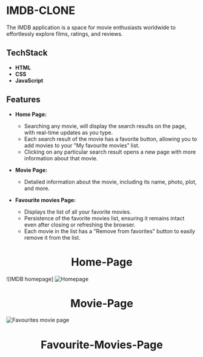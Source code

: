 
# IMDB-CLONE

The IMDB  application is a space for movie enthusiasts worldwide to effortlessly explore films, ratings, and reviews.

## TechStack

- **HTML**
- **CSS**
- **JavaScript**

## Features

- **Home Page:**
  - Searching any movie, will display the search results on the page, with real-time updates as you type.
  - Each search result of the movie has a favorite button, allowing you to add movies to your "My favourite movies" list.
  - Clicking on any particular search result opens a new page with more information about that movie.

- **Movie Page:**
  - Detailed information about the movie, including its name, photo, plot, and more.

- **Favourite movies Page:**
  - Displays the list of all your favorite movies.
  - Persistence of the favorite movies list, ensuring it remains intact even after closing or refreshing the browser.
  - Each movie in the list has a "Remove from favorites" button to easily remove it from the list.




<div align="center">
  <h1>Home-Page</h1>
</div>

![IMDB homepage]
![Homepage](https://github.com/GaneshGoud23/IMDB-Clone.github.io/assets/140697430/ba4acde5-ff1e-434f-893e-bbc2e44bfddb)

<div align="center">
  <h1>Movie-Page</h1>
</div>

![Favourites movie page](https://github.com/GaneshGoud23/IMDB-Clone.github.io/assets/140697430/6d66f836-81d3-43e3-a915-606a6377ae42)

<div align="center">
  <h1>Favourite-Movies-Page</h1>
</div>


